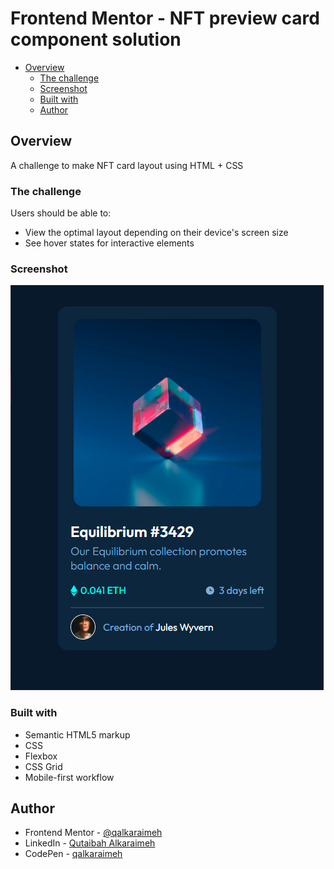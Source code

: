 # Frontend Mentor - NFT preview card component solution

- [Overview](#overview)
  - [The challenge](#the-challenge)
  - [Screenshot](#screenshot)
  - [Built with](#built-with)
  - [Author](#author)

## Overview

A challenge to make NFT card layout using HTML + CSS

### The challenge

Users should be able to:

- View the optimal layout depending on their device's screen size
- See hover states for interactive elements

### Screenshot

![](./nft-screenshot.png)

### Built with

- Semantic HTML5 markup
- CSS
- Flexbox
- CSS Grid
- Mobile-first workflow

## Author

- Frontend Mentor - [@qalkaraimeh](https://www.frontendmentor.io/profile/qalkaraimeh)
- LinkedIn - [Qutaibah Alkaraimeh](https://www.linkedin.com/in/qutaibah-alkaraimeh-58aba0199)
- CodePen - [qalkaraimeh](https://codepen.io/qalkaraimeh/pens/public)
